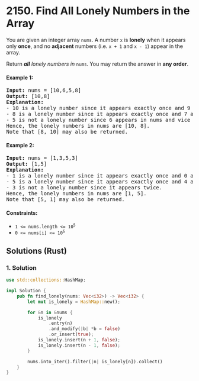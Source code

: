 # 2150. Find All Lonely Numbers in the Array
You are given an integer array `nums`. A number `x` is **lonely** when it appears only **once**, and no **adjacent** numbers (i.e. `x + 1` and `x - 1`) appear in the array.

Return ***all** lonely numbers in* `nums`. You may return the answer in **any order**.

#### Example 1:
<pre>
<strong>Input:</strong> nums = [10,6,5,8]
<strong>Output:</strong> [10,8]
<strong>Explanation:</strong>
- 10 is a lonely number since it appears exactly once and 9 and 11 does not appear in nums.
- 8 is a lonely number since it appears exactly once and 7 and 9 does not appear in nums.
- 5 is not a lonely number since 6 appears in nums and vice versa.
Hence, the lonely numbers in nums are [10, 8].
Note that [8, 10] may also be returned.
</pre>

#### Example 2:
<pre>
<strong>Input:</strong> nums = [1,3,5,3]
<strong>Output:</strong> [1,5]
<strong>Explanation:</strong>
- 1 is a lonely number since it appears exactly once and 0 and 2 does not appear in nums.
- 5 is a lonely number since it appears exactly once and 4 and 6 does not appear in nums.
- 3 is not a lonely number since it appears twice.
Hence, the lonely numbers in nums are [1, 5].
Note that [5, 1] may also be returned.
</pre>

#### Constraints:
* <code>1 <= nums.length <= 10<sup>5</sup></code>
* <code>0 <= nums[i] <= 10<sup>6</sup></code>

## Solutions (Rust)

### 1. Solution
```Rust
use std::collections::HashMap;

impl Solution {
    pub fn find_lonely(nums: Vec<i32>) -> Vec<i32> {
        let mut is_lonely = HashMap::new();

        for &n in &nums {
            is_lonely
                .entry(n)
                .and_modify(|b| *b = false)
                .or_insert(true);
            is_lonely.insert(n + 1, false);
            is_lonely.insert(n - 1, false);
        }

        nums.into_iter().filter(|n| is_lonely[n]).collect()
    }
}
```
